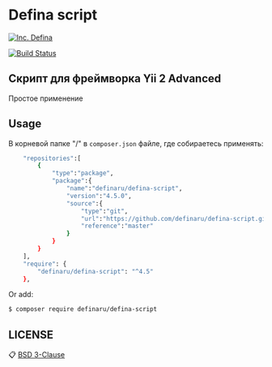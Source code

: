 # Defina script

[![Inc. Defina](https://definaru.github.io/assets/images/button11.png)](https://defina.ru)

[![Build Status](https://travis-ci.org/joemccann/dillinger.svg?branch=master)](https://defina.ru/blog/defina-script)

Скрипт для фреймворка Yii 2 Advanced
---------
Простое применение


## Usage

В корневой папке "/" в `composer.json` файле, где собираетесь применять:


```sh
    "repositories":[
        {
            "type":"package",
            "package":{
                "name":"definaru/defina-script",
                "version":"4.5.0",
                "source":{
                    "type":"git",
                    "url":"https://github.com/definaru/defina-script.git",
                    "reference":"master"
                }
            }
        }
    ],
    "require": {
        "definaru/defina-script": "^4.5"
    },
```

Or add:

```sh
$ composer require definaru/defina-script
```

## LICENSE

:clipboard: [BSD 3-Clause](https://github.com/definaru/defina-script/blob/master/LICENSE.md)

